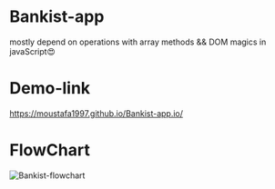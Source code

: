 # Bankist-app

mostly depend on operations with array methods && DOM magics  in javaScript😍

# Demo-link

https://moustafa1997.github.io/Bankist-app.io/

# FlowChart

 ![Bankist-flowchart](https://github.com/Moustafa1997/Bankist-app.io/assets/96114396/d45fd929-52f1-463d-a843-41dcd9f974e6)
